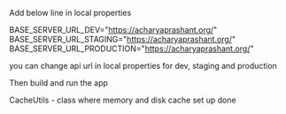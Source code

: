 Add below line in local properties

BASE_SERVER_URL_DEV="https://acharyaprashant.org/"
BASE_SERVER_URL_STAGING="https://acharyaprashant.org/"
BASE_SERVER_URL_PRODUCTION="https://acharyaprashant.org/"

you can change api url in local properties for dev, staging and production 

Then build and run the app

CacheUtils - class where memory and disk cache set up done
